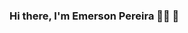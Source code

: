 ### Hi there, I'm Emerson Pereira :man_technologist: 👋


<!--
**emersonope/emersonope** is a ✨ _special_ ✨ repository because its `README.md` (this file) appears on your GitHub profile.

Here are some ideas to get you started:

- 🔭 I’m currently working on ...
- 🌱 I’m currently learning ...
- 👯 I’m looking to collaborate on ...
- 🤔 I’m looking for help with ...
- 💬 Ask me about ...
- 📫 How to reach me: ...
- 😄 Pronouns: ...
- ⚡ Fun fact: ...




![Anurag's github stats](https://github-readme-stats.vercel.app/api?username=emersonope&theme=radical&show_icons=true)

[![Top Langs](https://github-readme-stats.vercel.app/api/top-langs/?username=emersonope&layout=compact&theme=radical)](https://github.com/anuraghazra/github-readme-stats)
-->

